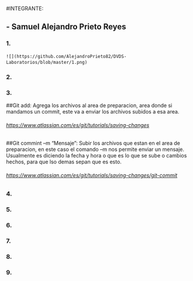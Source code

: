 #INTEGRANTE:
##	- Samuel Alejandro Prieto Reyes

### 1.
	![](https://github.com/AlejandroPrieto82/DVDS-Laboratorios/blob/master/1.png)

### 2.

### 3.

##Git add: 
Agrega los archivos al area de preparacion, area donde si mandamos un commit, este va a enviar los archivos subidos a esa area. 

###### https://www.atlassian.com/es/git/tutorials/saving-changes 
 

##Git commint –m “Mensaje”: 
Subir los archivos que estan en el area de preparacion, en este caso el comando –m nos permite enviar un mensaje. Usualmente es diciendo la fecha y hora o que es lo que se sube o cambios hechos, para que lso demas sepan que es esto. 
 
###### https://www.atlassian.com/es/git/tutorials/saving-changes/git-commit 


### 4.

### 5.

### 6.

### 7.

### 8.

### 9.
